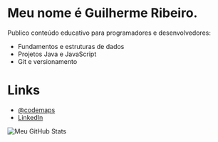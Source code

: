 # Meu nome é Guilherme Ribeiro.
Publico conteúdo educativo para programadores e desenvolvedores:
- Fundamentos e estruturas de dados
- Projetos Java e JavaScript
- Git e versionamento

# Links
- [@codemaps](https://codemaps.pages.dev)
- [LinkedIn](https://www.linkedin.com/in/devgbr)

![Meu GitHub Stats](https://github-readme-stats.vercel.app/api?username=devgbr86&show_icons=true&theme=dark)
